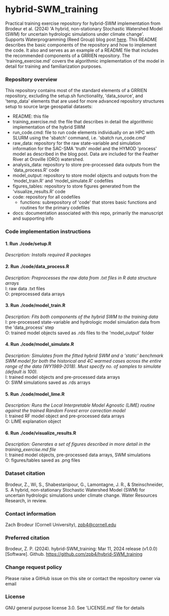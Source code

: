 # hybrid-SWM_training
Practical training exercise repository for hybrid-SWM implementation from Brodeur et al. (2024) 'A hybrid, non-stationary Stochastic Watershed Model (SWM) for uncertain hydrologic simulations under climate change'. Supports Waterprogramming (Reed Group) blog post [here](https://waterprogramming.wordpress.com/2024/03/11/nonstationary-stochastic-watershed-modeling/). This README describes the basic components of the repository and how to implement the code. It also and serves as an example of a README file that includes the recommended components of a GRRIEN repository. The 'training_exercise.md' covers the algorithmic implementation of the model in detail for training and familiarization purposes.
### Repository overview   
This repository contains most of the standard elements of a GRRIEN repository, excluding the setup.sh functionality, 'data_source', and 'temp_data' elements that are used for more advanced repository structures setup to source large geospatial datasets:
- README: this file
- training_exercise.md: the file that describes in detail the algorithmic implementation of the hybrid SWM
- run_code.cmd: file to run code elements individually on an HPC with SLURM using the 'sbatch' command, i.e. 'sbatch run_code.cmd'
- raw_data: repository for the raw state-variable and simulation information for the SAC-SMA 'truth' model and the HYMOD 'process' model as described in the blog post. Data are included for the Feather River at Oroville (ORO) watershed.
- analysis_data: repository to store pre-processed data outputs from the 'data_process.R' code
- model_output: repository to store model objects and outputs from the 'model_train.R' and 'model_simulate.R' codefiles
- figures_tables: repository to store figures generated from the 'visualize_results.R' code
- code: repository for all codefiles
    - functions: subrepository of 'code' that stores basic functions and routines for the primary codefiles
- docs: documentation associated with this repo, primarily the manuscript and supporting info
### Code implementation instructions
#### 1. Run ./code/setup.R   
   _Description: Installs required R packages_
#### 2. Run ./code/data_process.R   
   _Description: Preprocesses the raw data from .txt files in R data structure arrays_       
   I: raw data .txt files   
   O: preprocessed data arrays   
#### 3. Run ./code/model_train.R
   _Description: Fits both components of the hybrid SWM to the training data_      
   I: pre-processed state-variable and hydrologic model simulation data from the 'data_process' step   
   O: trained model objects saved as .rds files to the 'model_output' folder   
#### 4. Run ./code/model_simulate.R   
   _Description: Simulates from the fitted hybrid SWM and a 'static' benchmark SWM model for both the historical and 4C warmed cases across the entire range of the data (WY1989-2018). Must specify no. of samples to simulate (default is 100)._   
   I: trained model objects and pre-processed data arrays   
   O: SWM simulations saved as .rds arrays
#### 5. Run ./code/model_lime.R   
   _Description: Runs the Local Interpretable Model Agnostic (LIME) routine against the trained Random Forest error correction model_   
   I: trained RF model object and pre-processed data arrays   
   O: LIME explanation object
#### 6. Run ./code/visualize_results.R
   _Description: Generates a set of figures described in more detail in the training_exercise.md file_   
   I: trained model objects, pre-processed data arrays, SWM simulations   
   O: figures/tables saved as .png files   

### Dataset citation
Brodeur, Z., Wi, S., Shabestanipour, G., Lamontagne, J. R., & Steinschneider, S. A hybrid, non-stationary Stochastic Watershed Model (SWM) for uncertain hydrologic simulations under climate change. Water Resources Research, in review.
### Contact information
Zach Brodeur (Cornell University), zpb4@cornell.edu
### Preferred citation
Brodeur, Z. P. (2024). hybrid-SWM_training: Mar 11, 2024 release (v1.0.0) [Software]. Github. https://github.com/zpb4/hybrid-SWM_training
### Change request policy
Please raise a GitHub issue on this site or contact the repository owner via email
### License
GNU general purpose license 3.0. See 'LICENSE.md' file for details

